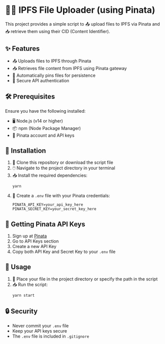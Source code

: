 # 📂🌐 IPFS File Uploader (using Pinata)

This project provides a simple script to 📤 upload files to IPFS via Pinata and 📥 retrieve them using their CID (Content Identifier).

## ✨ Features
- 📤 Uploads files to IPFS through Pinata
- 📥 Retrieves file content from IPFS using Pinata gateway
- 📌 Automatically pins files for persistence
- 🔑 Secure API authentication

## 🛠️ Prerequisites
Ensure you have the following installed:
- 🖥️ Node.js (v14 or higher)
- 📦 npm (Node Package Manager)
- 🔑 Pinata account and API keys

## 🔧 Installation
1. 📂 Clone this repository or download the script file
2. 🖱️ Navigate to the project directory in your terminal
3. 📥 Install the required dependencies:
   ```bash
   yarn 
   ```
4. 🔐 Create a `.env` file with your Pinata credentials:
   ```env
   PINATA_API_KEY=your_api_key_here
   PINATA_SECRET_KEY=your_secret_key_here
   ```

## 🔑 Getting Pinata API Keys
1. Sign up at [Pinata](https://app.pinata.cloud/)
2. Go to API Keys section
3. Create a new API Key
4. Copy both API Key and Secret Key to your `.env` file

## 🚀 Usage
1. 📂 Place your file in the project directory or specify the path in the script
2. 📥 Run the script:
   ```bash
   yarn start
   ```

## 🔒 Security
- Never commit your `.env` file
- Keep your API keys secure
- The `.env` file is included in `.gitignore`
